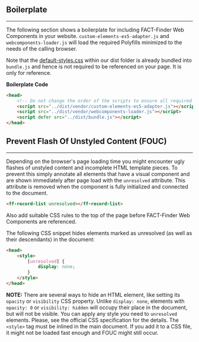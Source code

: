 ## Boilerplate

---

The following section shows a boilerplate for including FACT-Finder Web Components in your website. `custom-elements-es5-adapter.js` and `webcomponents-loader.js` will load the required Polyfills minimized to the needs of the calling browser. 

Note that the [default-styles.css](https://github.com/FACT-Finder-Web-Components/ff-web-components/blob/release/3.x/dist/default-styles.css) within our dist folder is already bundled into `bundle.js` and hence is not required to be referenced on your page. It is only for reference.

**Boilerplate Code**
```html
<head>
    <!-- Do not change the order of the scripts to ensure all required polyfills are loaded before our script -->
    <script src="../dist/vendor/custom-elements-es5-adapter.js"></script>
    <script src="../dist/vendor/webcomponents-loader.js"></script>
    <script defer src="../dist/bundle.js"></script>
</head>
```

## Prevent Flash Of Unstyled Content (FOUC)

---

Depending on the browser's page loading time you might encounter ugly flashes of unstyled content and incomplete HTML template pieces. To prevent this simply annotate all elements that have a visual component and are shown immediately after page load with the `unresolved` attribute. This attribute is removed when the component is fully initialized and connected to the document.
```html
<ff-record-list unresolved></ff-record-list>
```
Also add suitable CSS rules to the top of the page before FACT-Finder Web Components are referenced.

The following CSS snippet hides elements marked as unresolved (as well as their descendants) in the document:

```html
<head>
    <style>
        [unresolved] {
            display: none;
        }
    </style>
</head>
```

**NOTE:** There are several ways to hide an HTML element, like setting its `opacity` or `visibility` CSS property. Unlike `display: none`, elements with `opacity: 0` or `visibility: hidden` will occupy their place in the document, but will not be visible. You can apply any style you need to `unresolved` elements. Please, see the official CSS specification for the details.
The `<style>` tag must be inlined in the main document. If you add it to a CSS file, it might not be loaded fast enough and FOUC might still occur.
